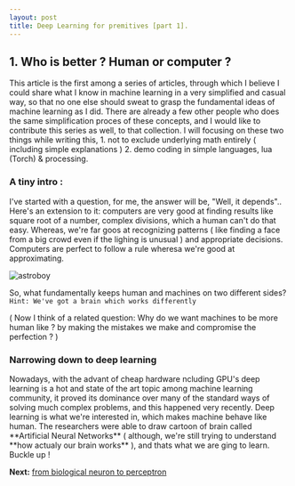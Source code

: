 ```yaml
---
layout: post
title: Deep Learning for premitives [part 1].
---
```


<h2> 1. Who is better ? Human or computer ? </h2>
This article is the first among a series of articles, through which I believe I could share what I know in machine learning in a very simplified and casual way, so that no one else should sweat to grasp the fundamental ideas of machine learning as I did. There are already a few other people who does the same simplification proces of these concepts, and I would like to contribute this series as well, to that collection. I will focusing on these two things while writing this, 1. not to exclude underlying math entirely ( including simple explanations ) 2. demo coding in simple languages, lua (Torch) & processing. 

<h3> A tiny intro : </h3>
I've started with a question, for me, the answer will be, "Well, it depends".. Here's an extension to it: computers are very good at finding results like square root of a number, complex divisions, which a human can't do that easy. Whereas, we're far goos at recognizing patterns ( like finding a face from a big crowd even if the lighing is unusual ) and appropriate decisions. Computers are perfect to follow a rule wheresa we're good at approximating. 

![astroboy](https://cloud.githubusercontent.com/assets/19545678/16008475/c3b25aee-3195-11e6-8d11-d87f0005cb61.gif)

So, what fundamentally keeps human and machines on two different sides? 
`Hint: We've got a brain which works differently`

( Now I think of a related question: Why do we want machines to be more human like ? by making the mistakes we make and compromise the perfection ? )

<h3> Narrowing down to deep learning </h3>
Nowadays, with the advant of cheap hardware ncluding GPU's deep learning is a hot and state of the art topic among machine learning community, it proved its dominance over many of the standard ways of solving much complex problems, and this happened very recently. Deep learning is what we're interested in, which makes machine behave like human. The researchers were able to draw cartoon of brain called **Artificial Neural Networks** ( although, we're still trying to understand **how actualy our brain works** ), and thats what we are ging to learn. Buckle up !

**Next:**  [from biological neuron to perceptron](2016-06-13-Deep-Learning-for-premitives-part2)